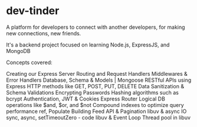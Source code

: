 # dev-tinder

A platform for developers to connect with another developers, for making new connections, new friends.

It's a backend project focused on learning Node.js, ExpressJS, and MongoDB

Concepts covered:

Creating our Express Server
Routing and Request Handlers
Middlewares & Error Handlers
Database, Schema & Models | Mongoose
RESTful APIs using Express
HTTP methods like GET, POST, PUT, DELETE
Data Sanitization & Schema Validations
Encrypting Passwords
Hashing algorithms such as bcrypt
Authentication, JWT & Cookies
Express Router
Logical DB operations like $and, $or, and $not
Compound indexes to optimize query performance
ref, Populate 
Building Feed API & Pagination
libuv & async IO
sync, async, setTimeoutZero - code
libuv & Event Loop
Thread pool in libuv